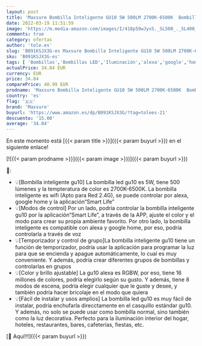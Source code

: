 ```yaml
---
layout: post
title: 'Maxsure Bombilla Inteligente GU10 5W 500LM 2700K-6500K  Bombilla LED GU10 Regurable  Blanco Cálido  Frío y RGB  Control por Alexa  Google Home y APP “Smart Life”  4 Unidades  Red: 2.4GHz '
date: 2022-03-19 11:51:59
image: 'https://m.media-amazon.com/images/I/418p59wJyxS._SL500_._SL400_.jpg'
comments: true
category: ofertas
author: 'tole.es'
slug: 'B091KSJX3G-es Maxsure Bombilla Inteligente GU10 5W 500LM 2700K-6500K...'
sku: 'B091KSJX3G-es'
tags: [ 'Bombillas','Bombillas LED','Iluminación','alexa','google','home','maxsure', ]
actualPrice: 34.84 EUR
currency: EUR
price: 34.84
comparePrice: 40.99 EUR
prodname: 'Maxsure Bombilla Inteligente GU10 5W 500LM 2700K-6500K  Bombilla LED GU10 Regurable  Blanco Cálido  Frío y RGB  Control por Alexa  Google Home y APP “Smart Life”  4 Unidades  Red: 2.4GHz '
country: 'es'
flag: '🇪🇸'
brand: 'Maxsure'
buyurl: 'https://www.amazon.es/dp/B091KSJX3G/?tag=tolees-21'
descuento: '15.00'
average: '34.84'
---
```


En este momento está [{{< param title >}}]({{< param buyurl >}}) en el siguiente enlace!

[![{{< param prodname >}}]({{< param image >}})]({{< param buyurl >}})

🔎:

- 💡[Bombilla inteligente gu10] La bombilla led gu10 es 5W, tiene 500 lúmenes y la tempteratura de color es 2700K-6500K. La bombilla inteligente es wifi (Apto para Red 2.4G), se puede controlar por alexa, google home y la aplicación“Smart Life”
- 💡[Modos de control] Por un lado, podría controlar la bombilla inteligente gu10 por la aplicación“Smart Life”, a través de la APP, ajuste el color y el modo para crear su propia ambiente favorito. Por otro lado, la bombilla inteligente es compatible con alexa y google home, por eso, podría controlarla a través de voz
- 💡[Temporizador y control de grupo]La bombilla inteligente gu10 tiene un función de temporizador, podría usar la aplicación para programar la luz para que se encienda y apague automáticamente, lo cual es muy conveniente. Y además, podría crear diferentes grupos de bombillas y controlarlas en grupos
- 💡[Color y brillo ajustable] La gu10 alexa es RGBW, por eso, tiene 16 millones de colores, podría elegirlo según su gusto. Y además, tiene 8 modos de escena, podría elegir cualquier que le guste y desee, y también podría hacer bricolaje en el modo que quiera
- 💡[Fácil de instalar y usos amplios] La bombilla led gu10 es muy fácil de instalar, podría enchufarla direcctamente en el casquillo estándar gu10. Y además, no solo se puede usar como bombilla normal, sino también como la luz decorativa. Perfecto para la iluminación interior del hogar, hoteles, restaurantes, bares, cafeterías, fiestas, etc.

[🛒 Aquí!!!]({{< param buyurl >}})
